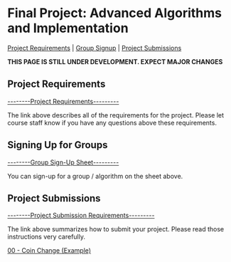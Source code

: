 Final Project: Advanced Algorithms and Implementation
===============================

[Project Requirements](#requirements) | [Group Signup](#groupsign) | [Project Submissions](#projects)

**THIS PAGE IS STILL UNDER DEVELOPMENT. EXPECT MAJOR CHANGES**

<a name="requirements"></a>Project Requirements
---------------------------------------

[--------Project Requirements---------](./requirements.html)

The link above describes all of the requirements for the project. Please let course staff know if you have any questions above these requirements.


<a name="groupsign"></a>Signing Up for Groups
------------------------------------------

[--------Group Sign-Up Sheet---------](https://docs.google.com/spreadsheets/d/1rvVcqP0n2Cm0UkgVLKYx8QPkR5YsjTTjrblXMOLnmrg/edit?usp=sharing)

You can sign-up for a group / algorithm on the sheet above. 



<a name="projects"></a>Project Submissions
------------------------------------------

[--------Project Submission Requirements---------](./submissions.html)

The link above summarizes how to submit your project. Please read those instructions very carefully.

[00 - Coin Change (Example)](./projects/00-coinChange/index.html)